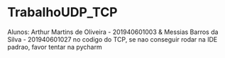 # TrabalhoUDP_TCP
Alunos: Arthur Martins de Oliveira - 201940601003  &amp; Messias Barros da Silva -  201940601027
no codigo do TCP, se nao conseguir rodar na IDE padrao, favor tentar na pycharm
